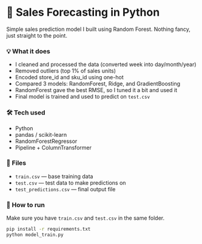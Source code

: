 # 🔢 Sales Forecasting in Python

Simple sales prediction model I built using Random Forest. Nothing fancy, just straight to the point.

### 💡 What it does

- I cleaned and processed the data (converted week into day/month/year)
- Removed outliers (top 1% of sales units)
- Encoded store_id and sku_id using one-hot
- Compared 3 models: RandomForest, Ridge, and GradientBoosting
- RandomForest gave the best RMSE, so I tuned it a bit and used it
- Final model is trained and used to predict on `test.csv`

### 🛠️ Tech used

- Python
- pandas / scikit-learn
- RandomForestRegressor
- Pipeline + ColumnTransformer

### 📁 Files

- `train.csv` — base training data
- `test.csv` — test data to make predictions on
- `test_predictions.csv` — final output file

### 🚀 How to run

Make sure you have `train.csv` and `test.csv` in the same folder.

```bash
pip install -r requirements.txt
python model_train.py
